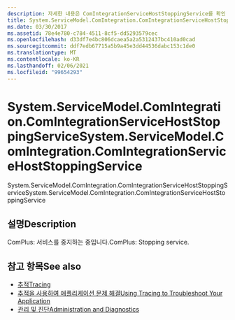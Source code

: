 ```yaml
---
description: 자세한 내용은 ComIntegrationServiceHostStoppingService를 확인 하세요.
title: System.ServiceModel.ComIntegration.ComIntegrationServiceHostStoppingService
ms.date: 03/30/2017
ms.assetid: 78e4e780-c784-4511-8cf5-dd5293579cec
ms.openlocfilehash: d33df7e4bc806dcaea5a2a5312437bc410ad0cad
ms.sourcegitcommit: ddf7edb67715a5b9a45e3dd44536dabc153c1de0
ms.translationtype: MT
ms.contentlocale: ko-KR
ms.lasthandoff: 02/06/2021
ms.locfileid: "99654293"
---
```

# <a name="systemservicemodelcomintegrationcomintegrationservicehoststoppingservice"></a><span data-ttu-id="ad0d9-103">System.ServiceModel.ComIntegration.ComIntegrationServiceHostStoppingService</span><span class="sxs-lookup"><span data-stu-id="ad0d9-103">System.ServiceModel.ComIntegration.ComIntegrationServiceHostStoppingService</span></span>

<span data-ttu-id="ad0d9-104">System.ServiceModel.ComIntegration.ComIntegrationServiceHostStoppingService</span><span class="sxs-lookup"><span data-stu-id="ad0d9-104">System.ServiceModel.ComIntegration.ComIntegrationServiceHostStoppingService</span></span>  
  
## <a name="description"></a><span data-ttu-id="ad0d9-105">설명</span><span class="sxs-lookup"><span data-stu-id="ad0d9-105">Description</span></span>  

 <span data-ttu-id="ad0d9-106">ComPlus: 서비스를 중지하는 중입니다.</span><span class="sxs-lookup"><span data-stu-id="ad0d9-106">ComPlus: Stopping service.</span></span>  
  
## <a name="see-also"></a><span data-ttu-id="ad0d9-107">참고 항목</span><span class="sxs-lookup"><span data-stu-id="ad0d9-107">See also</span></span>

- [<span data-ttu-id="ad0d9-108">추적</span><span class="sxs-lookup"><span data-stu-id="ad0d9-108">Tracing</span></span>](index.md)
- [<span data-ttu-id="ad0d9-109">추적을 사용하여 애플리케이션 문제 해결</span><span class="sxs-lookup"><span data-stu-id="ad0d9-109">Using Tracing to Troubleshoot Your Application</span></span>](using-tracing-to-troubleshoot-your-application.md)
- [<span data-ttu-id="ad0d9-110">관리 및 진단</span><span class="sxs-lookup"><span data-stu-id="ad0d9-110">Administration and Diagnostics</span></span>](../index.md)
